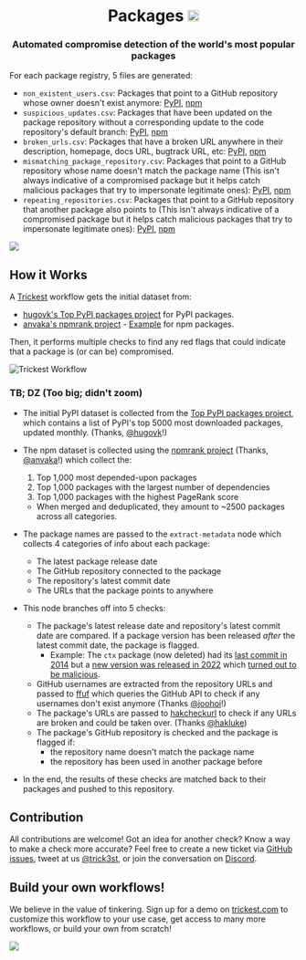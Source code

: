 <h1 align="center">Packages <a href="https://twitter.com/intent/tweet?text=Trickest%20Packages%20-%20Automated%20compromise%20detection%20of%20the%20world's%20most%20popular%20packages%20%40trick3st%0A%0Ahttps%3A%2F%2Fgithub.com%2Ftrickest%2Fpackages&hashtags=bugbounty,bugbountytips,infosec"><img src="https://img.shields.io/badge/Tweet--lightgrey?logo=twitter&style=social" alt="Tweet" height="20"/></a></h1>
<h3 align="center">Automated compromise detection of the world's most popular packages</h3>

For each package registry, 5 files are generated:
- `non_existent_users.csv`: Packages that point to a GitHub repository whose owner doesn't exist anymore: [PyPI](pypi/non_existent_users.csv), [npm](npm/non_existent_users.csv)
- `suspicious_updates.csv`: Packages that have been updated on the package repository without a corresponding update to the code repository's default branch: [PyPI](pypi/suspicious_updates.csv), [npm](npm/suspicious_updates.csv)
- `broken_urls.csv`: Packages that have a broken URL anywhere in their description, homepage, docs URL, bugtrack URL, etc: [PyPI](pypi/broken_urls.csv), [npm](npm/broken_urls.csv)
- `mismatching_package_repository.csv`: Packages that point to a GitHub repository whose name doesn't match the package name (This isn't always indicative of a compromised package but it helps catch malicious packages that try to impersonate legitimate ones): [PyPI](pypi/mismatching_package_repository.csv), [npm](npm/mismatching_package_repository.csv)
- `repeating_repositories.csv`: Packages that point to a GitHub repository that another package also points to (This isn't always indicative of a compromised package but it helps catch malicious packages that try to impersonate legitimate ones): [PyPI](pypi/repeating_repositories.csv), [npm](npm/repeating_repositories.csv)

[<img src="./banner.png" />](https://trickest-access.paperform.co/)

## How it Works
A [Trickest](https://trickest.com) workflow gets the initial dataset from:
- [hugovk's Top PyPI packages project](https://hugovk.github.io/top-pypi-packages/) for PyPI packages.
- [anvaka's npmrank project](https://github.com/anvaka/npmrank) - [Example](https://gist.github.com/anvaka/8e8fa57c7ee1350e3491) for npm packages.

Then, it performs multiple checks to find any red flags that could indicate that a package is (or can be) compromised.

![Trickest Workflow](packages.png "Trickest Workflow - Packages")
### TB; DZ (Too big; didn't zoom)
- The initial PyPI dataset is collected from the [Top PyPI packages project](https://hugovk.github.io/top-pypi-packages/), which contains a list of PyPI's top 5000 most downloaded packages, updated monthly. (Thanks, [@hugovk](https://github.com/hugovk)!)
- The npm dataset is collected using the [npmrank project](https://gist.github.com/anvaka/8e8fa57c7ee1350e3491) (Thanks, [@anvaka](https://github.com/anvaka)!) which collect the:
    1. Top 1,000 most depended-upon packages
    2. Top 1,000 packages with the largest number of dependencies
    3. Top 1,000 packages with the highest PageRank score

    - When merged and deduplicated, they amount to ~2500 packages across all categories.
- The package names are passed to the `extract-metadata` node which collects 4 categories of info about each package:
    - The latest package release date
    - The GitHub repository connected to the package
    - The repository's latest commit date
    - The URLs that the package points to anywhere
- This node branches off into 5 checks:
    - The package's latest release date and repository's latest commit date are compared. If a package version has been released _after_ the latest commit date, the package is flagged.
        - Example: The `ctx` package (now deleted) had its [last commit in 2014](https://github.com/figlief/ctx/commits/master) but a [new version was released in 2022](https://web.archive.org/web/20220519184823/https://pypi.org/project/ctx/#history) which [turned out to be malicious](https://www.reddit.com/r/Python/comments/uwhzkj/i_think_the_ctx_package_on_pypi_has_been_hacked/).
    - GitHub usernames are extracted from the repository URLs and passed to [ffuf](https://github.com/ffuf/ffuf) which queries the GitHub API to check if any usernames don't exist anymore (Thanks [@joohoi](https://github.com/joohoi)!)
    - The package's URLs are passed to [hakcheckurl](https://github.com/hakluke/hakcheckurl) to check if any URLs are broken and could be taken over. (Thanks [@hakluke](https://github.com/hakluke))
    - The package's GitHub repository is checked and the package is flagged if:
        - the repository name doesn't match the package name
        - the repository has been used in another package before
- In the end, the results of these checks are matched back to their packages and pushed to this repository.

## Contribution
All contributions are welcome! Got an idea for another check? Know a way to make a check more accurate? Feel free to create a new ticket via [GitHub issues](https://github.com/trickest/packages/issues), tweet at us [@trick3st](https://twitter.com/trick3st), or join the conversation on [Discord](https://discord.gg/7HZmFYTGcQ).

## Build your own workflows!
We believe in the value of tinkering. Sign up for a demo on [trickest.com](https://trickest.com) to customize this workflow to your use case, get access to many more workflows, or build your own from scratch!

[<img src="./banner.png" />](https://trickest-access.paperform.co/)
